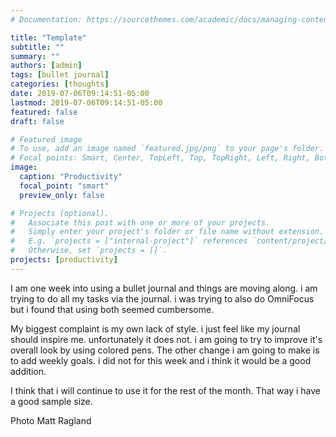 ```yaml
---
# Documentation: https://sourcethemes.com/academic/docs/managing-content/

title: "Template"
subtitle: ""
summary: ""
authors: [admin]
tags: [bullet journal]
categories: [thoughts]
date: 2019-07-06T09:14:51-05:00
lastmod: 2019-07-06T09:14:51-05:00
featured: false
draft: false

# Featured image
# To use, add an image named `featured.jpg/png` to your page's folder.
# Focal points: Smart, Center, TopLeft, Top, TopRight, Left, Right, BottomLeft, Bottom, BottomRight.
image:
  caption: "Productivity"
  focal_point: "smart"
  preview_only: false

# Projects (optional).
#   Associate this post with one or more of your projects.
#   Simply enter your project's folder or file name without extension.
#   E.g. `projects = ["internal-project"]` references `content/project/deep-learning/index.md`.
#   Otherwise, set `projects = []`.
projects: [productivity]
---
```


I am one week into using a bullet journal and things are moving along. i am trying to do all my tasks via the journal. i was trying to also do OmniFocus but i found that using both seemed cumbersome. 

My biggest complaint is my own lack of style. i just feel like my journal should inspire me. unfortunately it does not. i am going to try to improve it's overall look by using colored pens. The other change i am going to make is to add weekly goals. i did not for this week and i think it would be a good addition. 

I think that i will continue to use it for the rest of the month. That way i have a good sample size. 

Photo Matt Ragland